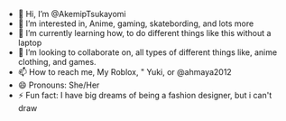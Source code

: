 - 👋 Hi, I’m @AkemipTsukayomi
- 👀 I’m interested in, Anime, gaming, skatebording, and lots more
- 🌱 I’m currently learning how, to do different things like this without a laptop
- 💞️ I’m looking to collaborate on, all types of different things like, anime clothing, and games.
- 📫 How to reach me, My Roblox, " Yuki, or @ahmaya2012
- 😄 Pronouns: She/Her
- ⚡ Fun fact: I have big dreams of being a fashion designer, but i can't draw

<!---
AkemipTsukayomi/AkemipTsukayomi is a ✨ special ✨ repository because its `README.md` (this file) appears on your GitHub profile.
You can click the Preview link to take a look at your changes.
--->
